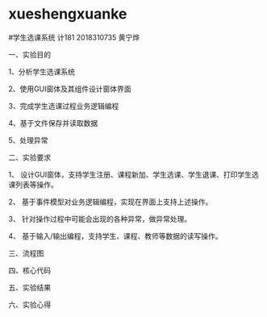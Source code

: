 # xueshengxuanke
#学生选课系统 计181 2018310735 黄宁烨

一、实验目的

1、分析学生选课系统

2、使用GUI窗体及其组件设计窗体界面

3、完成学生选课过程业务逻辑编程

4、基于文件保存并读取数据

5、处理异常

二、实验要求

1、 设计GUI窗体，支持学生注册、课程新加、学生选课、学生退课、打印学生选课列表等操作。

2、 基于事件模型对业务逻辑编程，实现在界面上支持上述操作。

3、 针对操作过程中可能会出现的各种异常，做异常处理。

4、 基于输入/输出编程，支持学生、课程、教师等数据的读写操作。

三、流程图 

四、核心代码

五、实验结果 

六、实验心得
